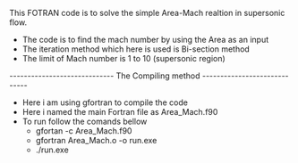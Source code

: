 This FOTRAN code is to solve the simple Area-Mach realtion in supersonic flow.

* The code is to find the mach number by using the Area as an input
* The iteration method which here is used is Bi-section method
* The limit of Mach number is 1 to 10 (supersonic region)

----------------------------- The Compiling method -----------------------------
* Here i am using gfortran to compile the code
* Here i named the main Fortran file as Area_Mach.f90
* To run follow the comands bellow
	- gfortan -c Area_Mach.f90
	- gfortran Area_Mach.o -o run.exe
	- ./run.exe
